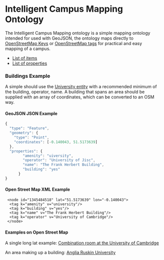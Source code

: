 # Intelligent Campus Mapping Ontology

The Intelligent Campus Mapping ontology is a simple mapping ontology intended for used with GeoJSON, the ontology maps directly to [OpenStreetMap Keys](https://wiki.openstreetmap.org/wiki/Keys) or [OpenStreetMap tags](https://wiki.openstreetmap.org/wiki/Tags) for practical and easy mapping of a campus.

- [List of items](./items.md)
- [List of properties](./properties.md)


### Buildings Example

A simple should use the [University entity](https://wiki.openstreetmap.org/wiki/Tags) with a recommended minimum of the building, operator, name. A building that spans an area should be supplied with an array of coordinates, which can be converted to an OSM way.

#### GeoJSON JSON Example

``` Javascript
{
  "type": "Feature",
  "geometry": {
    "type": "Point",
    "coordinates": [-0.140043, 51.5173639]
  },
  "properties": {
        "amenity": "uiversity",
        "operator": "University of Jisc",
        "name": "The Frank Herbert Building",
        "building": "yes"
      }
}
```

#### Open Street Map XML Example

```
 <node id="1345484518" lat="51.5173639" lon="-0.140043">
  <tag k="amenity" v="university"/>
  <tag k="building" v="yes"/>
  <tag k="name" v="The Frank Herbert Building"/>
  <tag k="operator" v="University of Cambridge"/>
 </node>
```

#### Examples on Open Street Map

A single long lat example: [Combination room at the University of Cambridge](https://www.openstreetmap.org/node/1345484518)

An area making up a building: [Anglia Ruskin University](https://www.openstreetmap.org/way/135077623)